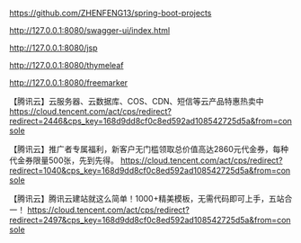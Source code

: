 https://github.com/ZHENFENG13/spring-boot-projects



http://127.0.0.1:8080/swagger-ui/index.html


http://127.0.0.1:8080/jsp


http://127.0.0.1:8080/thymeleaf


http://127.0.0.1:8080/freemarker


【腾讯云】云服务器、云数据库、COS、CDN、短信等云产品特惠热卖中
https://cloud.tencent.com/act/cps/redirect?redirect=2446&cps_key=168d9dd8cf0c8ed592ad108542725d5a&from=console

【腾讯云】推广者专属福利，新客户无门槛领取总价值高达2860元代金券，每种代金券限量500张，先到先得。
https://cloud.tencent.com/act/cps/redirect?redirect=1040&cps_key=168d9dd8cf0c8ed592ad108542725d5a&from=console

【腾讯云】腾讯云建站就这么简单！1000+精美模板，无需代码即可上手，五站合一！
https://cloud.tencent.com/act/cps/redirect?redirect=2497&cps_key=168d9dd8cf0c8ed592ad108542725d5a&from=console